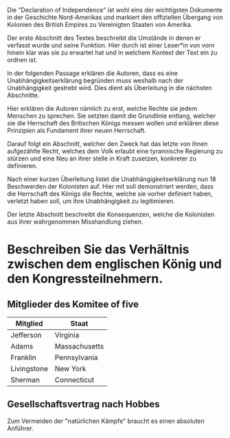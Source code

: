 Die "Declaration of Independence" ist wohl eins der wichtigsten Dokumente in der Geschichte Nord-Amerikas und markiert den offiziellen Übergang von Kolonien des British Empires zu Vereinigten Staaten von Amerika.

Der erste Abschnitt des Textes beschreibt die Umstände in denen er verfasst wurde und seine Funktion. Hier durch ist einer Leser\*in von vorn hinein klar was sie zu erwartet hat und in welchem Kontext der Text ein zu ordnen ist.

In der folgenden Passage erklären die Autoren, dass es eine Unabhängigkeitserklärung begründen muss weshalb nach der Unabhängigkeit gestrebt wird. Dies dient als Überleitung in die nächsten Abschnitte.

Hier erklären die Autoren nämlich zu erst, welche Rechte sie jedem Menschen zu sprechen. Sie setzten damit die Grundlinie entlang, welcher sie die Herrschaft des Britischen Königs messen wollen und erklären diese Prinzipien als Fundament ihrer neuen Herrschaft.

Darauf folgt ein Abschnitt, welcher den Zweck hat das letzte von ihnen aufgezählte Recht, welches dem Volk erlaubt eine tyrannische Regierung zu stürzen und eine Neu an ihrer stelle in Kraft zusetzen, konkreter zu definieren.

Nach einer kurzen Überleitung listet die Unabhängigkeitserklärung nun 18 Beschwerden der Kolonisten auf. Hier mit soll demonstriert werden, dass die Herrschaft des Königs die Rechte, welche sie vorher definiert haben, verletzt haben soll, um ihre Unabhängigkeit zu legitimieren.

Der letzte Abschnitt beschreibt die Konsequenzen, welche die Kolonisten aus ihrer wahrgenommen Misshandlung ziehen.
# Beschreiben Sie das Verhältnis zwischen dem englischen König und den Kongressteilnehmern.
## Mitglieder des Komitee of five
| Mitglied    | Staat         |
| ----------- | ------------- |
| Jefferson   | Virginia      |
| Adams       | Massachusetts |
| Franklin    | Pennsylvania  |
| Livingstone | New York      |
| Sherman     | Connecticut   |

## Gesellschaftsvertrag nach Hobbes
Zum Vermeiden der "natürlichen Kämpfe" braucht es einen absoluten Anführer.

## 